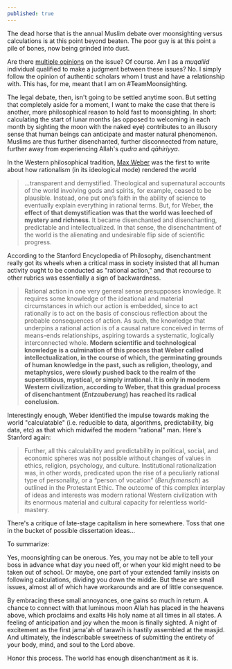 ```yaml
---
published: true
---
```


The dead horse that is the annual Muslim debate over moonsighting versus calculations is at this point beyond beaten. The poor guy is at this point a pile of bones, now being grinded into dust.

Are there [multiple opinions](http://musafurber.com/2015/06/06/ramadan-moonfighting-shafi%CA%BFic-calculations/) on the issue? Of course. Am I as a _muqallid_ individual qualified to make a judgment between these issues? No. I simply follow the opinion of authentic scholars whom I trust and have a relationship with. This has, for me, meant that I am on #TeamMoonsighting. 

The legal debate, then, isn't going to be settled anytime soon. But setting that completely aside for a moment, I want to make the case that there is another, more philosophical reason to hold fast to moonsighting. In short: calculating the start of lunar months (as opposed to welcoming in each month by sighting the moon with the naked eye) contributes to an illusory sense that human beings can anticipate and master natural phenomenon. Muslims are thus further disenchanted, further disconnected from nature, further away from experiencing Allah's _qudra_ and _qāhiriyya_.

In the Western philosophical tradition, [Max Weber](https://www.britannica.com/topic/disenchantment-sociology) was the first to write about how rationalism (in its ideological mode) rendered the world 

> ...transparent and demystified. Theological and supernatural accounts of the world involving gods and spirits, for example, ceased to be plausible. Instead, one put one’s faith in the ability of science to eventually explain everything in rational terms. But, for Weber, **the effect of that demystification was that the world was leeched of mystery and richness**. It became disenchanted and disenchanting, predictable and intellectualized. In that sense, the disenchantment of the world is the alienating and undesirable flip side of scientific progress.

According to the Stanford Encyclopedia of Philosophy, disenchantment really got its wheels when a critical mass in society insisted that all human activity ought to be conducted as "rational action," and that recourse to other rubrics was essentially a sign of backwardness.

> Rational action in one very general sense presupposes knowledge. It requires some knowledge of the ideational and material circumstances in which our action is embedded, since to act rationally is to act on the basis of conscious reflection about the probable consequences of action. As such, the knowledge that underpins a rational action is of a causal nature conceived in terms of means-ends relationships, aspiring towards a systematic, logically interconnected whole. **Modern scientific and technological knowledge is a culmination of this process that Weber called intellectualization, in the course of which, the germinating grounds of human knowledge in the past, such as religion, theology, and metaphysics, were slowly pushed back to the realm of the superstitious, mystical, or simply irrational. It is only in modern Western civilization, according to Weber, that this gradual process of disenchantment (_Entzauberung_) has reached its radical conclusion.**

Interestingly enough, Weber identified the impulse towards making the world "calculatable" (i.e. reducible to data, algorithms, predictability, big data, etc) as that which midwifed the modern "rational" man. Here's Stanford again:

> Further, all this calculability and predictability in political, social, and economic spheres was not possible without changes of values in ethics, religion, psychology, and culture. Institutional rationalization was, in other words, predicated upon the rise of a peculiarly rational type of personality, or a “person of vocation” (_Berufsmensch_) as outlined in the Protestant Ethic. The outcome of this complex interplay of ideas and interests was modern rational Western civilization with its enormous material and cultural capacity for relentless world-mastery.

There's a critique of late-stage capitalism in here somewhere. Toss that one in the bucket of possible dissertation ideas...

To summarize:

Yes, moonsighting can be onerous. Yes, you may not be able to tell your boss in advance what day you need off, or when your kid might need to be taken out of school. Or maybe, one part of your extended family insists on following calculations, dividing you down the middle. But these are small issues, almost all of which have workarounds and are of little consequence. 

By embracing these small annoyances, one gains so much in return. A chance to connect with that luminous moon Allah has placed in the heavens above, which proclaims and exalts His holy name at all times in all states. A feeling of anticipation and joy when the moon is finally sighted. A night of excitement as the first jama'ah of tarawīh is hastily assembled at the masjid. And ultimately, the indescribable sweetness of submitting the entirety of your body, mind, and soul to the Lord above.

Honor this process. The world has enough disenchantment as it is.
